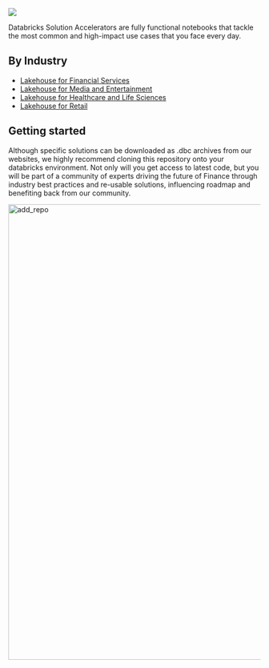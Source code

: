 <a href="https://databricks.com/try-databricks"><img src='https://user-images.githubusercontent.com/4445837/177666587-657ae25e-9539-4182-ad2b-ec99bbfb5aaf.png'></img></a>

Databricks Solution Accelerators are fully functional notebooks that tackle the most common and high-impact use cases that you face every day.

## By Industry

- [Lakehouse for Financial Services](https://databricks.com/solutions/industries/financial-services)
- [Lakehouse for Media and Entertainment](https://databricks.com/solutions/industries/media-and-entertainment)
- [Lakehouse for Healthcare and Life Sciences](https://databricks.com/solutions/industries/healthcare-and-life-sciences)
- [Lakehouse for Retail](https://databricks.com/solutions/industries/retail-industry-solutions)

## Getting started

Although specific solutions can be downloaded as .dbc archives from our websites, we highly recommend cloning this repository onto your databricks environment. Not only will you get access to latest code, but you will be part of a community of experts driving the future of Finance through industry best practices and re-usable solutions, influencing roadmap and benefiting back from our community.

<img width="910" alt="add_repo" src="https://user-images.githubusercontent.com/4445837/177207338-65135b10-8ccc-4d17-be21-09416c861a76.png">
